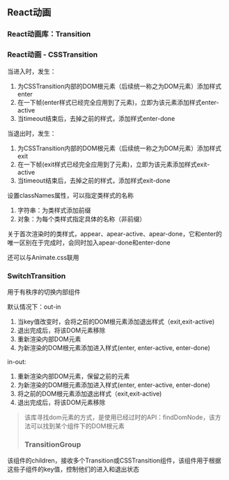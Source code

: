 ## React动画

### React动画库：Transition

### React动画 - CSSTransition

当进入时，发生：

1. 为CSSTransition内部的DOM根元素（后续统一称之为DOM元素）添加样式enter
2. 在一下帧(enter样式已经完全应用到了元素)，立即为该元素添加样式enter-active
3. 当timeout结束后，去掉之前的样式，添加样式enter-done

当退出时，发生：

1. 为CSSTransition内部的DOM根元素（后续统一称之为DOM元素）添加样式exit
2. 在一下帧(exit样式已经完全应用到了元素)，立即为该元素添加样式exit-active
3. 当timeout结束后，去掉之前的样式，添加样式exit-done

设置classNames属性，可以指定类样式的名称

1. 字符串：为类样式添加前缀
2. 对象：为每个类样式指定具体的名称（非前缀）


关于首次渲染时的类样式，appear、apear-active、apear-done，它和enter的唯一区别在于完成时，会同时加入apear-done和enter-done


还可以与Animate.css联用

### SwitchTransition

用于有秩序的切换内部组件

默认情况下：out-in

1. 当key值改变时，会将之前的DOM根元素添加退出样式（exit,exit-active)
2. 退出完成后，将该DOM元素移除
3. 重新渲染内部DOM元素
4. 为新渲染的DOM根元素添加进入样式(enter, enter-active, enter-done)

in-out:
1. 重新渲染内部DOM元素，保留之前的元素
2. 为新渲染的DOM根元素添加进入样式(enter, enter-active, enter-done)
3. 将之前的DOM根元素添加退出样式（exit,exit-active)
4. 退出完成后，将该DOM元素移除

> 该库寻找dom元素的方式，是使用已经过时的API：findDomNode，该方法可以找到某个组件下的DOM根元素
> ### TransitionGroup

该组件的children，接收多个Transition或CSSTransition组件，该组件用于根据这些子组件的key值，控制他们的进入和退出状态